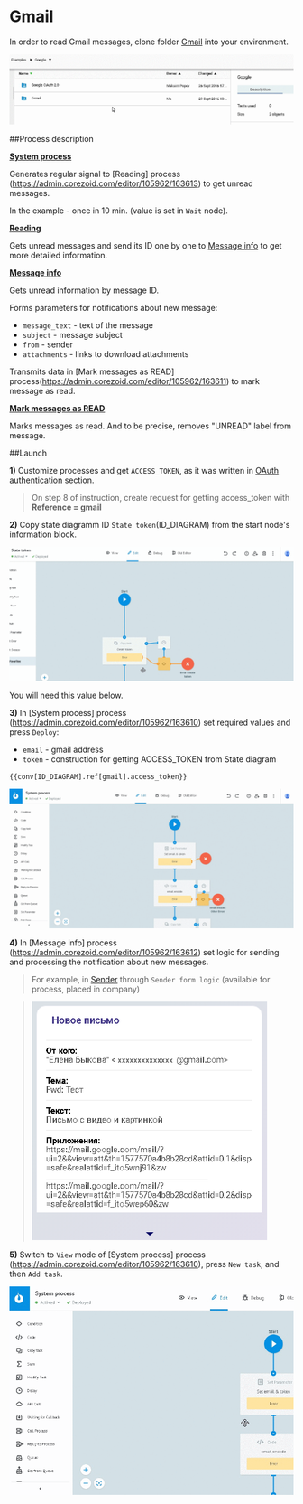 # Gmail

In order to read Gmail messages, clone folder [Gmail](https://admin.corezoid.com/folder/conv/105609) into your environment.

![](../img/google/copy_gmail.gif)


##Process description

[**System process**](https://admin.corezoid.com/editor/105962/163610)

Generates regular signal to [Reading] process (https://admin.corezoid.com/editor/105962/163613) to get unread messages.

In the example - once in 10 min. (value is set in `Wait` node).


[**Reading**](https://admin.corezoid.com/editor/105962/163613)

Gets unread messages and send its ID one by one to [Message info](https://admin.corezoid.com/editor/105962/163612) to get more detailed information.

[**Message info**](https://admin.corezoid.com/editor/105962/163612)

Gets unread information by message ID.

Forms parameters for notifications about new message:
* `message_text` - text of the message
* `subject` - message subject
* `from` - sender
* `attachments` - links to download attachments

Transmits data in [Mark messages as READ] process(https://admin.corezoid.com/editor/105962/163611) to mark message as read.


[**Mark messages as READ**](https://admin.corezoid.com/editor/105962/163611)

Marks messages as read.
And to be precise, removes "UNREAD" label from message.

##Launch

**1)** Customize processes and get `ACCESS_TOKEN`, as it was written in [OAuth authentication](oauth.md) section.

>On step 8 of instruction, create request for getting access_token with **Reference = gmail**

**2)** Copy state diagramm ID `State token`(ID_DIAGRAM) from the start node's information block. 

![](../img/google/get_state_diagr_id.gif)

You will need this value below.

**3)** In [System process] process (https://admin.corezoid.com/editor/105962/163610) set required values and press `Deploy`:

* `email` - gmail address
* `token` - construction  for getting ACCESS_TOKEN from State diagram

```
{{conv[ID_DIAGRAM].ref[gmail].access_token}}
```

![](../img/google/sys_gmail.gif)


**4)** In [Message info] process (https://admin.corezoid.com/editor/105962/163612) set logic for sending and processing the notification about new messages.

>For example, in [Sender](https://sender.mobi/ru/) through `Sender form logic` (available for process, placed in company)

>![](../img/google/sender_img.png)


**5)** Switch to `View` mode of [System process] process (https://admin.corezoid.com/editor/105962/163610), press `New task`, and then `Add task`.

![](../img/google/sys_add.gif)


